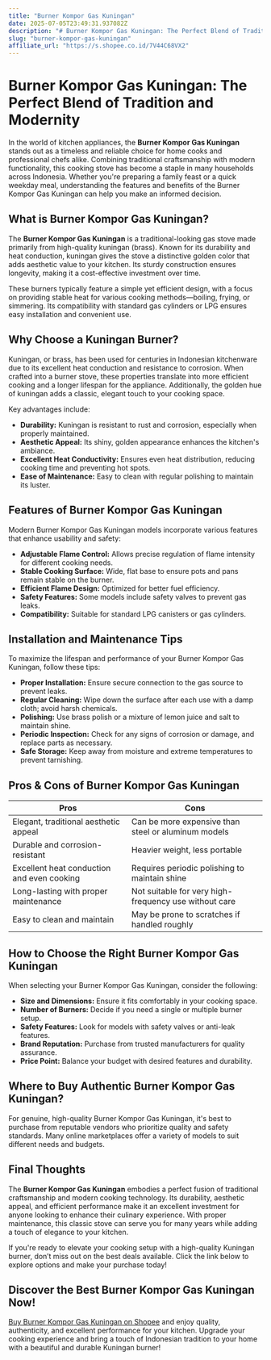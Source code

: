 ```yaml
---
title: "Burner Kompor Gas Kuningan"
date: 2025-07-05T23:49:31.937082Z
description: "# Burner Kompor Gas Kuningan: The Perfect Blend of Tradition and Modernity..."
slug: "burner-kompor-gas-kuningan"
affiliate_url: "https://s.shopee.co.id/7V44C68VX2"
---
```

# Burner Kompor Gas Kuningan: The Perfect Blend of Tradition and Modernity

In the world of kitchen appliances, the **Burner Kompor Gas Kuningan** stands out as a timeless and reliable choice for home cooks and professional chefs alike. Combining traditional craftsmanship with modern functionality, this cooking stove has become a staple in many households across Indonesia. Whether you're preparing a family feast or a quick weekday meal, understanding the features and benefits of the Burner Kompor Gas Kuningan can help you make an informed decision.

## What is Burner Kompor Gas Kuningan?

The **Burner Kompor Gas Kuningan** is a traditional-looking gas stove made primarily from high-quality kuningan (brass). Known for its durability and heat conduction, kuningan gives the stove a distinctive golden color that adds aesthetic value to your kitchen. Its sturdy construction ensures longevity, making it a cost-effective investment over time.

These burners typically feature a simple yet efficient design, with a focus on providing stable heat for various cooking methods—boiling, frying, or simmering. Its compatibility with standard gas cylinders or LPG ensures easy installation and convenient use.

## Why Choose a Kuningan Burner? 

Kuningan, or brass, has been used for centuries in Indonesian kitchenware due to its excellent heat conduction and resistance to corrosion. When crafted into a burner stove, these properties translate into more efficient cooking and a longer lifespan for the appliance. Additionally, the golden hue of kuningan adds a classic, elegant touch to your cooking space.

Key advantages include:

- **Durability:** Kuningan is resistant to rust and corrosion, especially when properly maintained.
- **Aesthetic Appeal:** Its shiny, golden appearance enhances the kitchen's ambiance.
- **Excellent Heat Conductivity:** Ensures even heat distribution, reducing cooking time and preventing hot spots.
- **Ease of Maintenance:** Easy to clean with regular polishing to maintain its luster.

## Features of Burner Kompor Gas Kuningan

Modern Burner Kompor Gas Kuningan models incorporate various features that enhance usability and safety:

- **Adjustable Flame Control:** Allows precise regulation of flame intensity for different cooking needs.
- **Stable Cooking Surface:** Wide, flat base to ensure pots and pans remain stable on the burner.
- **Efficient Flame Design:** Optimized for better fuel efficiency.
- **Safety Features:** Some models include safety valves to prevent gas leaks.
- **Compatibility:** Suitable for standard LPG canisters or gas cylinders.

## Installation and Maintenance Tips

To maximize the lifespan and performance of your Burner Kompor Gas Kuningan, follow these tips:

- **Proper Installation:** Ensure secure connection to the gas source to prevent leaks.
- **Regular Cleaning:** Wipe down the surface after each use with a damp cloth; avoid harsh chemicals.
- **Polishing:** Use brass polish or a mixture of lemon juice and salt to maintain shine.
- **Periodic Inspection:** Check for any signs of corrosion or damage, and replace parts as necessary.
- **Safe Storage:** Keep away from moisture and extreme temperatures to prevent tarnishing.

## Pros & Cons of Burner Kompor Gas Kuningan

| Pros                                              | Cons                                            |
|---------------------------------------------------|-------------------------------------------------|
| Elegant, traditional aesthetic appeal           | Can be more expensive than steel or aluminum models |
| Durable and corrosion-resistant                 | Heavier weight, less portable                 |
| Excellent heat conduction and even cooking      | Requires periodic polishing to maintain shine   |
| Long-lasting with proper maintenance             | Not suitable for very high-frequency use without care |
| Easy to clean and maintain                      | May be prone to scratches if handled roughly   |

## How to Choose the Right Burner Kompor Gas Kuningan

When selecting your Burner Kompor Gas Kuningan, consider the following:

- **Size and Dimensions:** Ensure it fits comfortably in your cooking space.
- **Number of Burners:** Decide if you need a single or multiple burner setup.
- **Safety Features:** Look for models with safety valves or anti-leak features.
- **Brand Reputation:** Purchase from trusted manufacturers for quality assurance.
- **Price Point:** Balance your budget with desired features and durability.

## Where to Buy Authentic Burner Kompor Gas Kuningan?

For genuine, high-quality Burner Kompor Gas Kuningan, it's best to purchase from reputable vendors who prioritize quality and safety standards. Many online marketplaces offer a variety of models to suit different needs and budgets.

## Final Thoughts

The **Burner Kompor Gas Kuningan** embodies a perfect fusion of traditional craftsmanship and modern cooking technology. Its durability, aesthetic appeal, and efficient performance make it an excellent investment for anyone looking to enhance their culinary experience. With proper maintenance, this classic stove can serve you for many years while adding a touch of elegance to your kitchen.

If you're ready to elevate your cooking setup with a high-quality Kuningan burner, don’t miss out on the best deals available. Click the link below to explore options and make your purchase today!

## Discover the Best Burner Kompor Gas Kuningan Now!

[Buy Burner Kompor Gas Kuningan on Shopee](https://s.shopee.co.id/7V44C68VX2) and enjoy quality, authenticity, and excellent performance for your kitchen. Upgrade your cooking experience and bring a touch of Indonesian tradition to your home with a beautiful and durable Kuningan burner!